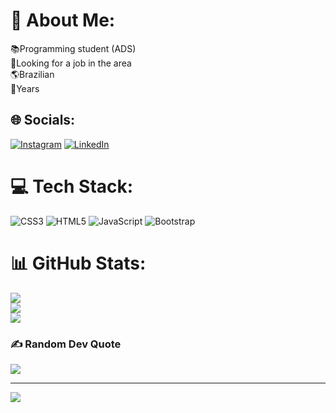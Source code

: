 # 💫 About Me:
📚Programming student (ADS)<br>🔎Looking for a job in the area<br>🌎Brazilian<br>👨Years


## 🌐 Socials:
[![Instagram](https://img.shields.io/badge/Instagram-%23E4405F.svg?logo=Instagram&logoColor=white)](https://instagram.com/carlosaraujofe) [![LinkedIn](https://img.shields.io/badge/LinkedIn-%230077B5.svg?logo=linkedin&logoColor=white)](https://linkedin.com/in/carlosaraujofe) 

# 💻 Tech Stack:
![CSS3](https://img.shields.io/badge/css3-%231572B6.svg?style=plastic&logo=css3&logoColor=white) ![HTML5](https://img.shields.io/badge/html5-%23E34F26.svg?style=plastic&logo=html5&logoColor=white) ![JavaScript](https://img.shields.io/badge/javascript-%23323330.svg?style=plastic&logo=javascript&logoColor=%23F7DF1E) ![Bootstrap](https://img.shields.io/badge/bootstrap-%23563D7C.svg?style=plastic&logo=bootstrap&logoColor=white)
# 📊 GitHub Stats:
![](https://github-readme-stats.vercel.app/api?username=carlosarauj&theme=radical&hide_border=false&include_all_commits=true&count_private=true)<br/>
![](https://github-readme-streak-stats.herokuapp.com/?user=carlosarauj&theme=radical&hide_border=false)<br/>
![](https://github-readme-stats.vercel.app/api/top-langs/?username=carlosarauj&theme=radical&hide_border=false&include_all_commits=true&count_private=true&layout=compact)

### ✍️ Random Dev Quote
![](https://quotes-github-readme.vercel.app/api?type=horizontal&theme=radical)

---
[![](https://visitcount.itsvg.in/api?id=carlosarauj&icon=2&color=11)](https://visitcount.itsvg.in)

<!-- Proudly created with GPRM ( https://gprm.itsvg.in ) -->